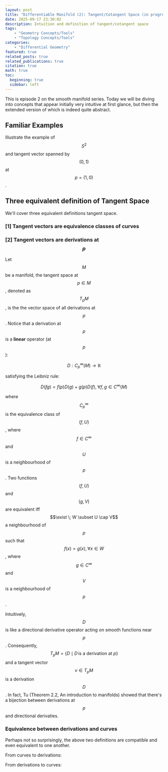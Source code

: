 ```yaml
---
layout: post
title: "Differentiable Manifold (2): Tangent/Cotangent Space (in progress)"
date: 2025-09-17 23:30:02
description: Intuition and definition of tangent/cotangent space
tags: 
    - "Geometry Concepts/Tools"
    - "Topology Concepts/Tools"
categories: 
    - "Differential Geometry"
featured: true
related_posts: true
related_publications: true
citation: true
math: true
toc:
  beginning: true
  sidebar: left
---
```


This is episode 2 on the smooth manifold series. Today we will be diving into concepts that appear initially very intuitive at first glance, but then the extended version of which is indeed quite abstract. 

## Familiar Examples
Illustrate the example of $$S^2$$ and tangent vector spanned by $$(0, 1)$$ at $$p = (1, 0)$$. 


## Three equivalent definition of Tangent Space
We'll cover three equivalent definitions tangent space. 

### [1] Tangent vectors are equivalence classes of curves


### [2] Tangent vectors are derivations at $$p$$
Let $$M$$ be a manifold, the tangent space at $$p \in M$$, denoted as $$T_pM$$, is the the vector space of all derivations at $$p$$. Notice that a derivation at $$p$$ is a __linear__ operator (at $$p$$):

$$
D: C^{\infty}_{p}(M) \rightarrow \mathbb{R}
$$

satisfying the Leibniz rule:

$$
D(fg) = f(p)D(g) + g(p)D(f), \; \forall f, g \in C^{\infty}(M)
$$

where $$C^{\infty}_{p}$$ is the equivalence class of $$(f, U)$$, where $$f \in C^{\infty}$$ and $$U$$ is a neighbourhood of $$p$$. Two functions $$(f, U)$$ and $$(g, V)$$ are equivalent iff $$\exist \; W \subset U \cap V$$ a neighbourhood of $$p$$ such that $$f(x) = g(x),  \forall x \in W$$, where $$g \in C^{\infty}$$ and $$V$$ is a neighbourhood of $$p$$. 

Intuitively, $$D$$ is like a directional derivative operator acting on smooth functions near $$p$$. Consequently, $$T_p{M} = \{ D \mid D \,\mathrm{is\ a\ derivation\ at}\ p \}$$ and a tangent vector $$v \in T_p{M}$$ is a derivation $$D$$. In fact, Tu (Theorem 2.2, An introduction to manifolds) showed that there's a bijection between derivations at $$p$$ and directional derivaties. 


### Equivalence between derivations and curves
Perhaps not so surprisingly, the above two definitions are compatible and even equivalent to one another. 

From curves to derivations:



From derivations to curves:


